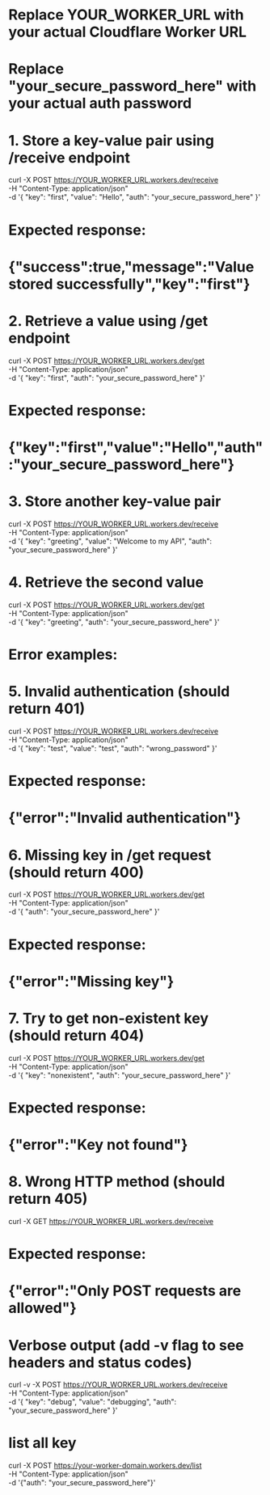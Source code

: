 # Replace YOUR_WORKER_URL with your actual Cloudflare Worker URL
# Replace "your_secure_password_here" with your actual auth password

# 1. Store a key-value pair using /receive endpoint
curl -X POST https://YOUR_WORKER_URL.workers.dev/receive \
  -H "Content-Type: application/json" \
  -d '{
    "key": "first",
    "value": "Hello",
    "auth": "your_secure_password_here"
  }'

# Expected response:
# {"success":true,"message":"Value stored successfully","key":"first"}

# 2. Retrieve a value using /get endpoint
curl -X POST https://YOUR_WORKER_URL.workers.dev/get \
  -H "Content-Type: application/json" \
  -d '{
    "key": "first",
    "auth": "your_secure_password_here"
  }'

# Expected response:
# {"key":"first","value":"Hello","auth":"your_secure_password_here"}

# 3. Store another key-value pair
curl -X POST https://YOUR_WORKER_URL.workers.dev/receive \
  -H "Content-Type: application/json" \
  -d '{
    "key": "greeting",
    "value": "Welcome to my API",
    "auth": "your_secure_password_here"
  }'

# 4. Retrieve the second value
curl -X POST https://YOUR_WORKER_URL.workers.dev/get \
  -H "Content-Type: application/json" \
  -d '{
    "key": "greeting",
    "auth": "your_secure_password_here"
  }'

# Error examples:

# 5. Invalid authentication (should return 401)
curl -X POST https://YOUR_WORKER_URL.workers.dev/receive \
  -H "Content-Type: application/json" \
  -d '{
    "key": "test",
    "value": "test",
    "auth": "wrong_password"
  }'

# Expected response:
# {"error":"Invalid authentication"}

# 6. Missing key in /get request (should return 400)
curl -X POST https://YOUR_WORKER_URL.workers.dev/get \
  -H "Content-Type: application/json" \
  -d '{
    "auth": "your_secure_password_here"
  }'

# Expected response:
# {"error":"Missing key"}

# 7. Try to get non-existent key (should return 404)
curl -X POST https://YOUR_WORKER_URL.workers.dev/get \
  -H "Content-Type: application/json" \
  -d '{
    "key": "nonexistent",
    "auth": "your_secure_password_here"
  }'

# Expected response:
# {"error":"Key not found"}

# 8. Wrong HTTP method (should return 405)
curl -X GET https://YOUR_WORKER_URL.workers.dev/receive

# Expected response:
# {"error":"Only POST requests are allowed"}

# Verbose output (add -v flag to see headers and status codes)
curl -v -X POST https://YOUR_WORKER_URL.workers.dev/receive \
  -H "Content-Type: application/json" \
  -d '{
    "key": "debug",
    "value": "debugging",
    "auth": "your_secure_password_here"
  }'
# list all key
curl -X POST https://your-worker-domain.workers.dev/list \
  -H "Content-Type: application/json" \
  -d '{"auth": "your_secure_password_here"}'
  
